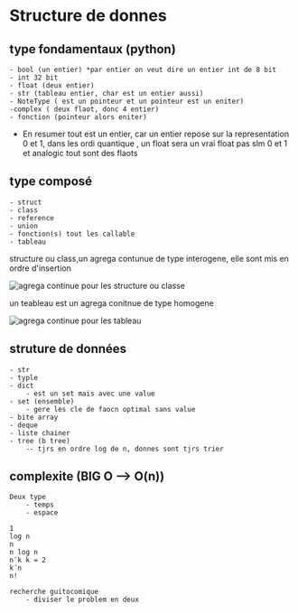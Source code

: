 # Structure de donnes

## type fondamentaux (python)
    - bool (un entier) *par entier on veut dire un entier int de 8 bit
    - int 32 bit
    - float (deux entier)
    - str (tableau entier, char est un entier aussi)
    - NoteType ( est un pointeur et un pointeur est un eniter)
    -complex ( deux flaot, donc 4 entier)
    - fonction (pointeur alors eniter)

- En resumer tout est un entier, car un entier repose sur la representation 0 et 1, dans les ordi quantique , un float sera un vrai float pas slm 0 et 1 et analogic tout sont des flaots 

## type composé
    - struct
    - class
    - reference
    - union
    - fonction(s) tout les callable 
    - tableau


structure ou class,un agrega contunue de type interogene, elle sont mis en ordre d'insertion

![agrega continue pour les structure ou classe](StructureDeDonne.m\27b6f757-8d62-9eb4-00eb-7d01f664c0fc.svg)

un teableau est un agrega conitnue de type homogene


![agrega continue pour les tableau](StructureDeDonne.m\20c4404b-6ef9-1217-bdb4-ae44a239d1a3.svg)

## struture de données
    - str
    - typle
    - dict
        - est un set mais avec une value
    - set (ensemble)
        - gere les cle de faocn optimal sans value
    - bite array
    - deque
    - liste chainer
    - tree (b tree)
        -- tjrs en ordre log de n, donnes sont tjrs trier 

## complexite (BIG O --> O(n))
    Deux type
        - temps
        - espace    

    1
    log n
    n
    n log n
    n¨k k = 2
    k¨n
    n!
    
    recherche guitocomique
        - diviser le problem en deux 

